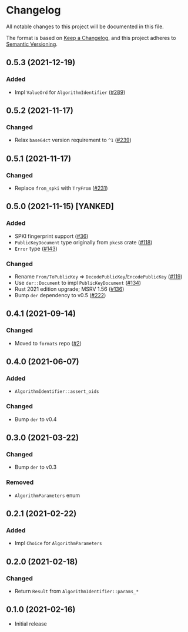 # Changelog
All notable changes to this project will be documented in this file.

The format is based on [Keep a Changelog](https://keepachangelog.com/en/1.0.0/),
and this project adheres to [Semantic Versioning](https://semver.org/spec/v2.0.0.html).

## 0.5.3 (2021-12-19)
### Added
- Impl `ValueOrd` for `AlgorithmIdentifier` ([#289])

[#289]: https://github.com/RustCrypto/formats/pull/289

## 0.5.2 (2021-11-17)
### Changed
- Relax `base64ct` version requirement to `^1` ([#239])

[#239]: https://github.com/RustCrypto/formats/pull/239

## 0.5.1 (2021-11-17)
### Changed
- Replace `from_spki` with `TryFrom` ([#231])

[#231]: https://github.com/RustCrypto/formats/pull/231

## 0.5.0 (2021-11-15) [YANKED]
### Added
- SPKI fingerprint support ([#36])
- `PublicKeyDocument` type originally from `pkcs8` crate ([#118])
- `Error` type ([#143])

### Changed
- Rename `From/ToPublicKey` => `DecodePublicKey`/`EncodePublicKey` ([#119])
- Use `der::Document` to impl `PublicKeyDocument` ([#134])
- Rust 2021 edition upgrade; MSRV 1.56 ([#136])
- Bump `der` dependency to v0.5 ([#222])

[#36]: https://github.com/RustCrypto/formats/pull/36
[#118]: https://github.com/RustCrypto/formats/pull/118
[#119]: https://github.com/RustCrypto/formats/pull/119
[#134]: https://github.com/RustCrypto/formats/pull/134
[#136]: https://github.com/RustCrypto/formats/pull/136
[#143]: https://github.com/RustCrypto/formats/pull/143
[#222]: https://github.com/RustCrypto/formats/pull/222

## 0.4.1 (2021-09-14)
### Changed
- Moved to `formats` repo ([#2])

[#2]: https://github.com/RustCrypto/formats/pull/2

## 0.4.0 (2021-06-07)
### Added
- `AlgorithmIdentifier::assert_oids`

### Changed
- Bump `der` to v0.4

## 0.3.0 (2021-03-22)
### Changed
- Bump `der` to v0.3

### Removed
- `AlgorithmParameters` enum

## 0.2.1 (2021-02-22)
### Added
- Impl `Choice` for `AlgorithmParameters`

## 0.2.0 (2021-02-18)
### Changed
- Return `Result` from `AlgorithmIdentifier::params_*`

## 0.1.0 (2021-02-16)
- Initial release
